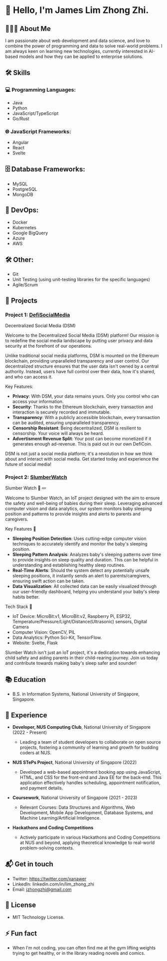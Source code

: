 # 👋 Hello, I'm James Lim Zhong Zhi. 

## 👨🏻‍💻 About Me

I am passionate about web development and data science, and love to combine the power of programming and data to solve real-world problems. I am always keen on learning new technologies, currently interested in AI-based models and how they can be applied to enterprise solutions. 

## 🛠️ Skills

### 💻 Programming Languages:

- Java
- Python
- JavaScript/TypeScript
- Go/Rust

### 🌐 JavaScript Frameworks:

- Angular
- React
- Svelte

## 🗄️ Database Frameworks: 

- MySQL
- PostgreSQL
- MongoDB

## 🚀 DevOps: 

- Docker
- Kubernetes 
- Google BigQuery
- Azure
- AWS 

## 🛠️ Other: 

- Git
- Unit Testing (using unit-testing libraries for the specific languages)
- Agile/Scrum 

## 🎨 Projects 

### Project 1: [DefiSocialMedia](https://github.com/Xanawer/DefiSocialMedia)

Decentralized Social Media (DSM)

Welcome to the Decentralized Social Media (DSM) platform! Our mission is to redefine the social media landscape by putting user privacy and data security at the forefront of our operations. 

Unlike traditional social media platforms, DSM is mounted on the Ethereum blockchain, providing unparalleled transparency and user control. Our decentralized structure ensures that the user data isn't owned by a central authority. Instead, users have full control over their data, how it's shared, and who can access it.

Key Features:

- **Privacy**: With DSM, your data remains yours. Only you control who can access your information.
- **Security**: Thanks to the Ethereum blockchain, every transaction and interaction is securely recorded and immutable.
- **Transparency**: With a publicly accessible blockchain, every transaction can be audited, ensuring unparalleled transparency.
- **Censorship Resistant**: Being decentralized, DSM is resilient to censorship. Your voice will always be heard.
- **Advertisment Revenue Split**: Your post can become monetized if it generates enough ad-revenue. This is paid out in our own DefiCoin. 

DSM is not just a social media platform; it's a revolution in how we think about and interact with social media. Get started today and experience the future of social media!


### Project 2: [SlumberWatch](https://github.com/lxin42140/slumber-watch)

Slumber Watch :baby: :zzz:

Welcome to Slumber Watch, an IoT project designed with the aim to ensure the safety and well-being of babies during their sleep. Leveraging advanced computer vision and data analytics, our system monitors baby sleeping position and patterns to provide insights and alerts to parents and caregivers.

Key Features :key:

- **Sleeping Position Detection**: Uses cutting-edge computer vision techniques to accurately identify and monitor the baby's sleeping position.
- **Sleeping Pattern Analysis**: Analyzes baby's sleeping patterns over time to provide insights on sleep quality and duration. This can be helpful in understanding and establishing healthy sleep routines.
- **Real-Time Alerts**: Should the system detect any potentially unsafe sleeping positions, it instantly sends an alert to parents/caregivers, ensuring swift action can be taken.
- **Data Visualization**: All collected data can be easily visualized through our user-friendly dashboard, helping you understand your baby's sleep habits better.

Tech Stack :wrench:

- IoT Device: MicroBit:v1, MicroBit:v2, Raspberry Pi, ESP32, Temperature/Pressure/Light/Distance(Ultrasonic) sensors, Digital Camera
- Computer Vision: OpenCV, PIL 
- Data Analytics: Python Sci-Kit, TensorFlow. 
- Website: Svelte, Flask

Slumber Watch isn't just an IoT project, it's a dedication towards enhancing child safety and aiding parents in their child-rearing journey. Join us today and contribute towards making baby's sleep safer and sounder!

## 📚 Education 

- B.S. in Information Systems, National University of Singapore, Singapore.

## 📄 Experience 

- **Developer, NUS Computing Club**, National University of Singapore (2022 - Present)
  - Leading a team of student developers to collaborate on open source projects, fostering a community of learning and growth for budding coders at NUS.

- **NUS STePs Project**, National University of Singapore (2022)
  - Developed a web-based appointment booking app using JavaScript, HTML, and CSS for the front-end and Java EE for the back-end. This application effectively handles scheduling, appointment notification, and payment details.

- **Coursework**, National University of Singapore (2021 - 2023)
  - Relevant Courses: Data Structures and Algorithms, Web Development, Mobile App Development, Database Systems, and Machine Learning/Artificial Inteligence.

- **Hackathons and Coding Competitions**
  - Actively participate in various Hackathons and Coding Competitions at NUS and beyond, applying theoretical knowledge to real-world problem-solving contexts. 


## 📬 Get in touch 

- Twitter: https://twitter.com/xanawer
- LinkedIn: linkedin.com/in/lim_zhong_zhi
- Email: jzhongzhi@gmail.com

## 📃 License 

- MIT Technology License. 

## ⚡ Fun fact 

- When I'm not coding, you can often find me at the gym lifting weights trying to get healthy, or in the library reading novels and comics. 


<!---
Xanawer/Xanawer is a ✨ special ✨ repository because its `README.md` (this file) appears on your GitHub profile.
You can click the Preview link to take a look at your changes.
--->
